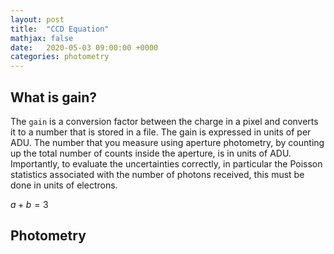 ```yaml
---
layout: post
title:  "CCD Equation"
mathjax: false
date:   2020-05-03 09:00:00 +0000
categories: photometry
---
```



## What is gain?

The `gain` is a conversion factor between the charge in a pixel and converts it to a number that is stored in a file.  The gain is expressed in units of  per ADU.  The number that you measure using aperture photometry, by counting up the total number of counts inside the aperture, is in units of ADU.
Importantly, to evaluate the uncertainties correctly, in particular the Poisson statistics associated with the number of photons received, this must be done in units of electrons.


$a + b = 3$

## Photometry
